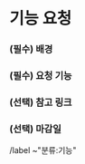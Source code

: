 기능 요청
==
<!-- 해당 기능을 요청하게 된 배경 -->
### (필수) 배경


<!-- 어떤 기능이 구현되어야 하는 지 설명 -->
### (필수) 요청 기능


<!-- 연관된 링크 -->
### (선택) 참고 링크


<!-- 마감 기한 (ex. 2022/07/17) -->
### (선택) 마감일


/label ~"분류:기능"
